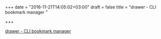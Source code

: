 +++
date = "2016-11-21T14:05:02+03:00"
draft = false
title = "drawer - CLI bookmark manager "

+++

<p><a href="https://t.co/clYFmDDIUM">drawer - CLI bookmark manager </a></p>
